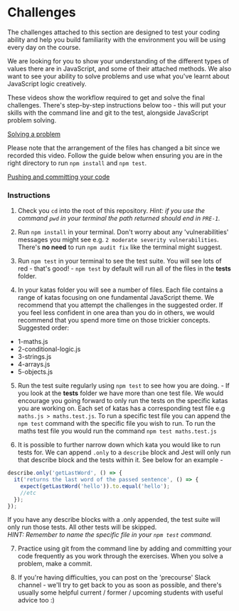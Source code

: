 # Challenges

The challenges attached to this section are designed to test your coding ability and help you build familiarity with the environment you will be using every day on the course.

We are looking for you to show your understanding of the different types of values there are in JavaScript, and some of their attached methods. We also want to see your ability to solve problems and use what you've learnt about JavaScript logic creatively.

These videos show the workflow required to get and solve the final challenges. There's step-by-step instructions below too - this will put your skills with the command line and git to the test, alongside JavaScript problem solving.

<!-- 🚩 We will need to re-record these videos (github out of date/repo might look different) 👇🏽 -->

[Solving a problem](https://youtu.be/8r2DrCwKPRY)

Please note that the arrangement of the files has changed a bit since we recorded this video. Follow the guide below when ensuring you are in the right directory to run `npm install` and `npm test`.

[Pushing and committing your code](https://youtu.be/WkZvpDnphqE)

### Instructions

1. Check you `cd` into the root of this repository. _Hint: if you use the command `pwd` in your terminal the path returned should end in `PRE-1`._

2. Run `npm install` in your terminal. Don't worry about any 'vulnerabilities' messages you might see e.g. `2 moderate severity vulnerabilities`. There's **no need** to run `npm audit fix` like the terminal might suggest.

3. Run `npm test` in your terminal to see the test suite. You will see lots of red - that's good! - `npm test` by default will run all of the files in the **tests** folder.

4. In your katas folder you will see a number of files. Each file contains a range of katas focusing on one fundamental JavaScript theme. We recommend that you attempt the challenges in the suggested order. If you feel less confident in one area than you do in others, we would recommend that you spend more time on those trickier concepts.
   Suggested order:

- 1-maths.js
- 2-conditional-logic.js
- 3-strings.js
- 4-arrays.js
- 5-objects.js

5. Run the test suite regularly using `npm test` to see how you are doing. - If you look at the **tests** folder we have more than one test file. We would encourage you going forward to only run the tests on the specific katas you are working on. Each set of katas has a corresponding test file e.g `maths.js > maths.test.js`.
   To run a specific test file you can append the `npm test` command with the specific file you wish to run. To run the maths test file you would run the command `npm test maths.test.js`

6. It is possible to further narrow down which kata you would like to run tests for. We can append `.only` to a `describe` block and Jest will only run that describe block and the tests within it. See below for an example -

```js
describe.only('getLastWord', () => {
  it('returns the last word of the passed sentence', () => {
    expect(getLastWord('hello')).to.equal('hello');
    //etc
  });
});
```

If you have any describe blocks with a .only appended, the test suite will only run those tests. All other tests will be skipped.  
_HINT: Remember to name the specific file in your `npm test` command._

7. Practice using git from the command line by adding and committing your code frequently as you work through the exercises. When you solve a problem, make a commit.

8. If you're having difficulties, you can post on the 'precourse' Slack channel - we'll try to get back to you as soon as possible, and there's usually some helpful current / former / upcoming students with useful advice too :)

